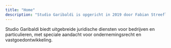 ```yaml
---
title: "Home"
description: "Studio Garibaldi is opgericht in 2019 door Fabian Streefland en biedt juridisch advies aan bedrijven en particulieren. Daarnaast biedt Studio Garibaldi strategisch advies op het gebied van vastgoedontwikkeling."
---
```


Studio Garibaldi biedt uitgebreide juridische diensten voor bedrijven en particulieren, met speciale aandacht voor ondernemingsrecht en vastgoedontwikkeling.
